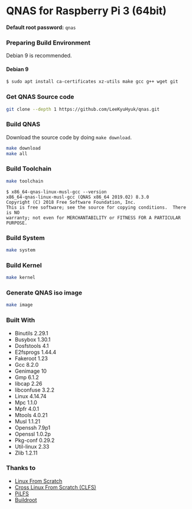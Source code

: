 # QNAS for Raspberry Pi 3 (64bit)

**Default root password:** `qnas`

### Preparing Build Environment

Debian 9 is recommended.

#### **Debian 9**

```bash
$ sudo apt install ca-certificates xz-utils make gcc g++ wget git
```

### Get QNAS Source code

``` bash
git clone --depth 1 https://github.com/LeeKyuHyuk/qnas.git
```

### Build QNAS

Download the source code by doing `make download`.

``` bash
make download
make all
```

### Build Toolchain

``` bash
make toolchain
```

```
$ x86_64-qnas-linux-musl-gcc --version
x86_64-qnas-linux-musl-gcc (QNAS x86_64 2019.02) 8.3.0
Copyright (C) 2018 Free Software Foundation, Inc.
This is free software; see the source for copying conditions.  There is NO
warranty; not even for MERCHANTABILITY or FITNESS FOR A PARTICULAR PURPOSE.
```

### Build System

``` bash
make system
```

### Build Kernel

``` bash
make kernel
```

### Generate QNAS iso image

``` bash
make image
```

### Built With

- Binutils 2.29.1
- Busybox 1.30.1
- Dosfstools 4.1
- E2fsprogs 1.44.4
- Fakeroot 1.23
- Gcc 8.2.0
- Genimage 10
- Gmp 6.1.2
- libcap 2.26
- libconfuse 3.2.2
- Linux 4.14.74
- Mpc 1.1.0
- Mpfr 4.0.1
- Mtools 4.0.21
- Musl 1.1.21
- Openssh 7.9p1
- Openssl 1.0.2p
- Pkg-conf 0.29.2
- Util-linux 2.33
- Zlib 1.2.11

### Thanks to

- [Linux From Scratch](http://www.linuxfromscratch.org/lfs/view/development/)
- [Cross Linux From Scratch (CLFS)](http://clfs.org/)
- [PiLFS](http://www.intestinate.com/pilfs/)
- [Buildroot](https://buildroot.org/)
